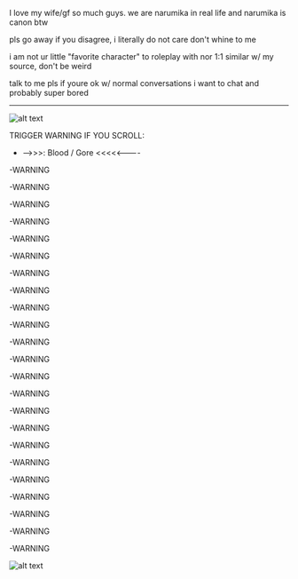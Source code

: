 
I love my wife/gf so much guys. we are narumika in real life and narumika is canon btw

pls go away if you disagree, i literally do not care don't whine to me

i am not ur little "favorite character" to roleplay with nor 1:1 similar w/ my source, don't be weird

talk to me pls if youre ok w/ normal conversations i want to chat and probably super bored

------------------------------------------------------------

![alt text](https://static.wikia.nocookie.net/0f11a9ea-7990-442f-8d56-6621e0ba5a9b)


TRIGGER WARNING IF YOU SCROLL:

  
-   -->>>: Blood / Gore <<<<<----

-WARNING

-WARNING

-WARNING

-WARNING

-WARNING

-WARNING

-WARNING

-WARNING

-WARNING

-WARNING

-WARNING

-WARNING

-WARNING

-WARNING

-WARNING

-WARNING

-WARNING

-WARNING

-WARNING

-WARNING

-WARNING

-WARNING

-WARNING


![alt text](https://pbs.twimg.com/media/FOlYh1qXEAQhd8K.jpg)
